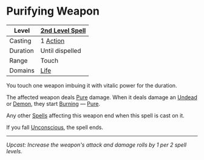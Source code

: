 # Purifying Weapon

| Level    | [2nd Level Spell](2nd%20Level%20Spells.md)                            |
| -------- | --------------------------------------------------------------------- |
| Casting  | 1 [Action](../../../../Game%20Procedures/Core%20Procedures/Action.md) |
| Duration | Until dispelled                                                       |
| Range    | Touch                                                                 |
| Domains  | [Life](../../Spell%20Domains/Life.md)                                 |

You touch one weapon imbuing it with vitalic power for the duration.

The affected weapon deals [Pure](../../../../Game%20Procedures/Combat/Damage%20Types/Pure.md) damage. When it deals damage an [Undead](../../../../Resources%20for%20GMs/Creature%20Types/Undead.md) or [Demon](../../../../Resources%20for%20GMs/Creature%20Types/Demon.md), they start [Burning](../../../../Game%20Procedures/Conditions/Burning.md) — [Pure](../../../../Game%20Procedures/Combat/Damage%20Types/Pure.md).

Any other [Spells](../../../Spells.md) affecting this weapon end when this spell is cast on it.

If you fall [Unconscious](../../../../Game%20Procedures/Conditions/Unconscious.md), the spell ends.

---
*Upcast: Increase the weapon's attack and damage rolls by 1 per 2 spell levels.*

